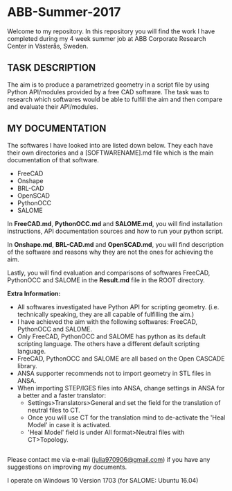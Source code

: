 # ABB-Summer-2017
Welcome to my repository. In this repository you will find the work I have completed during my 4 week summer job at ABB Corporate Research Center in Västerås, Sweden. 

## TASK DESCRIPTION
The aim is to produce a parametrized geometry in a script file by using Python API/modules provided by a free CAD software. The task was to research which softwares would be able to fulfill the aim and then compare and evaluate their API/modules.

## MY DOCUMENTATION
The softwares I have looked into are listed down below. They each have their own directories and a [SOFTWARENAME].md file which is the main documentation of that software. 
- FreeCAD
- Onshape
- BRL-CAD
- OpenSCAD
- PythonOCC
- SALOME

In **FreeCAD.md**, **PythonOCC.md** and **SALOME.md**, you will find installation instructions, API documentation sources and how to run your python script.

In **Onshape.md**, **BRL-CAD.md** and **OpenSCAD.md**, you will find description of the software and reasons why they are not the ones for achieving the aim.  

Lastly, you will find evaluation and comparisons of softwares FreeCAD, PythonOCC and SALOME in the **Result.md** file in the ROOT directory.

**Extra Information:**
- All softwares investigated have Python API for scripting geometry. (i.e. technically speaking, they are all capable of fulfilling the aim.)
- I have achieved the aim with the following softwares: FreeCAD, PythonOCC and SALOME.
- Only FreeCAD, PythonOCC and SALOME has python as its default scripting language. The others have a different default scripting language.
- FreeCAD, PythonOCC and SALOME are all based on the Open CASCADE library.
- ANSA supporter recommends not to import geometry in STL files in ANSA. 
- When importing STEP/IGES files into ANSA, change settings in ANSA for a better and a faster translator:
  - Settings>Translators>General and set the field for the translation of neutral files to CT.
  - Once you will use CT for the translation mind to de-activate the 'Heal Model' in case it is activated. 
  - 'Heal Model' field is under All format>Neutral files with CT>Topology.

##
Please contact me via e-mail (julia970906@gmail.com) if you have any suggestions on improving my documents.

I operate on Windows 10 Version 1703 (for SALOME: Ubuntu 16.04)
